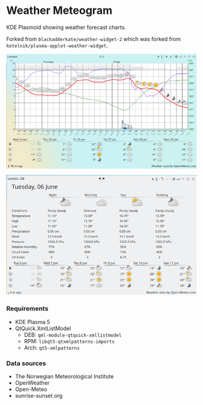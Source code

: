 # Weather Meteogram

KDE Plasmoid showing weather forecast charts.

Forked from `blackadderkate/weather-widget-2` which was forked from `kotelnik/plasma-applet-weather-widget`.


![](Screenshots/1.png?raw=true "")

![](Screenshots/2.png?raw=true "")


### Requirements

 - KDE Plasma 5
 - QtQuick.XmlListModel  
    - DEB: `qml-module-qtquick-xmllistmodel`  
    - RPM: `libqt5-qtxmlpatterns-imports`  
    - Arch: `qt5-xmlpatterns`  


### Data sources

 - The Norwegian Meteorological Institute
 - OpenWeather
 - Open-Meteo
 - sunrise-sunset.org
